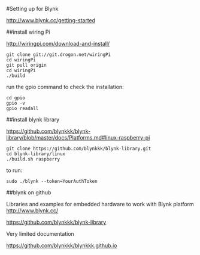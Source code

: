 #Setting up for Blynk

http://www.blynk.cc/getting-started

##install wiring Pi

<http://wiringpi.com/download-and-install/>

	git clone git://git.drogon.net/wiringPi
	cd wiringPi
	git pull origin
	cd wiringPi
	./build

run the gpio command to check the installation:

	cd gpio
	gpio -v
	gpio readall


##install blynk library

<https://github.com/blynkkk/blynk-library/blob/master/docs/Platforms.md#linux-raspberry-pi>

	git clone https://github.com/blynkkk/blynk-library.git
	cd blynk-library/linux
	./build.sh raspberry

to run:  

	sudo ./blynk --token=YourAuthToken

##blynk on github

Libraries and examples for embedded hardware to work with Blynk platform <http://www.blynk.cc/>

<https://github.com/blynkkk/blynk-library>

Very limited documentation

<https://github.com/blynkkk/blynkkk.github.io>

